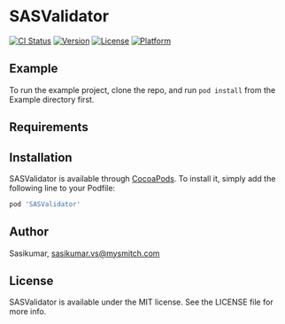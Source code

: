 # SASValidator

[![CI Status](https://img.shields.io/travis/Sasikumar/SASValidator.svg?style=flat)](https://travis-ci.org/Sasikumar/SASValidator)
[![Version](https://img.shields.io/cocoapods/v/SASValidator.svg?style=flat)](https://cocoapods.org/pods/SASValidator)
[![License](https://img.shields.io/cocoapods/l/SASValidator.svg?style=flat)](https://cocoapods.org/pods/SASValidator)
[![Platform](https://img.shields.io/cocoapods/p/SASValidator.svg?style=flat)](https://cocoapods.org/pods/SASValidator)

## Example

To run the example project, clone the repo, and run `pod install` from the Example directory first.

## Requirements

## Installation

SASValidator is available through [CocoaPods](https://cocoapods.org). To install
it, simply add the following line to your Podfile:

```ruby
pod 'SASValidator'
```

## Author

Sasikumar, sasikumar.vs@mysmitch.com

## License

SASValidator is available under the MIT license. See the LICENSE file for more info.
